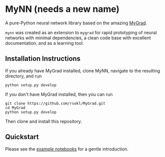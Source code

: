 # MyNN (needs a new name)
A pure-Python neural network library based on the amazing
[MyGrad](https://github.com/rsokl/MyGrad).

`mynn` was created as an extension to `mygrad` for rapid prototyping of neural networks with minimal dependencies, a
clean code base with excellent documentation, and as a learning tool.

## Installation Instructions
If you already have MyGrad installed, clone MyNN, navigate to the resulting directory, and
run

``` shell
python setup.py develop
```

If you don't have MyGrad installed, then you can run

``` shell
git clone https://github.com/rsokl/MyGrad.git
cd MyGrad
python setup.py develop
```

Then clone and install this repository.

## Quickstart
Please see the [example notebooks](examples/) for a gentle introduction.
